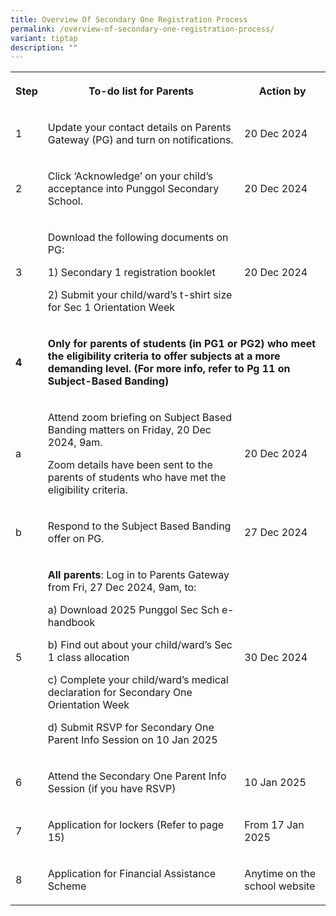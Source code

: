```yaml
---
title: Overview Of Secondary One Registration Process
permalink: /overview-of-secondary-one-registration-process/
variant: tiptap
description: ""
---
```

<table style="minWidth: 75px">
<colgroup>
<col>
<col>
<col>
</colgroup>
<tbody>
<tr>
<th rowspan="1" colspan="1">
<p>Step</p>
</th>
<th rowspan="1" colspan="1">
<p>To-do list for Parents</p>
</th>
<th rowspan="1" colspan="1">
<p>Action by</p>
</th>
</tr>
<tr>
<td rowspan="1" colspan="1">
<p>1</p>
</td>
<td rowspan="1" colspan="1">
<p>Update your contact details on Parents Gateway (PG) and turn on notifications.</p>
</td>
<td rowspan="1" colspan="1">
<p>20 Dec 2024</p>
</td>
</tr>
<tr>
<td rowspan="1" colspan="1">
<p>2</p>
</td>
<td rowspan="1" colspan="1">
<p>Click ‘Acknowledge’ on your child’s acceptance into Punggol Secondary
School.</p>
</td>
<td rowspan="1" colspan="1">
<p>20 Dec 2024</p>
</td>
</tr>
<tr>
<td rowspan="1" colspan="1">
<p>3</p>
</td>
<td rowspan="1" colspan="1">
<p>Download the following documents on PG:</p>
<p>1) Secondary 1 registration booklet</p>
<p>2) Submit your child/ward’s t-shirt size for Sec 1 Orientation Week</p>
</td>
<td rowspan="1" colspan="1">
<p>20 Dec 2024</p>
</td>
</tr>
<tr>
<td rowspan="1" colspan="1">
<p><strong>4</strong>
</p>
</td>
<td rowspan="1" colspan="2">
<p><strong>Only for parents of students (in PG1 or PG2) who meet the eligibility criteria to offer subjects at a more demanding level. (For more info, refer to Pg 11 on Subject-Based Banding)</strong>
</p>
</td>
</tr>
<tr>
<td rowspan="1" colspan="1">
<p>a</p>
</td>
<td rowspan="1" colspan="1">
<p>Attend zoom briefing on Subject Based Banding matters on Friday, 20 Dec
2024, 9am.</p>
<p>Zoom details have been sent to the parents of students who have met the
eligibility criteria.</p>
</td>
<td rowspan="1" colspan="1">
<p>20 Dec 2024</p>
</td>
</tr>
<tr>
<td rowspan="1" colspan="1">
<p>b</p>
</td>
<td rowspan="1" colspan="1">
<p>Respond to the Subject Based Banding offer on PG.</p>
</td>
<td rowspan="1" colspan="1">
<p>27 Dec 2024</p>
</td>
</tr>
<tr>
<td rowspan="1" colspan="1">
<p>5</p>
</td>
<td rowspan="1" colspan="1">
<p><strong>All parents</strong>: Log in to Parents Gateway from Fri, 27 Dec
2024, 9am, to:</p>
<p>a) Download 2025 Punggol Sec Sch e-handbook</p>
<p>b) Find out about your child/ward’s Sec 1 class allocation</p>
<p>c) Complete your child/ward’s medical declaration for Secondary One Orientation
Week</p>
<p>d) Submit RSVP for Secondary One Parent Info Session on 10 Jan 2025</p>
</td>
<td rowspan="1" colspan="1">
<p>30 Dec 2024</p>
</td>
</tr>
<tr>
<td rowspan="1" colspan="1">
<p>6</p>
</td>
<td rowspan="1" colspan="1">
<p>Attend the Secondary One Parent Info Session (if you have RSVP)</p>
</td>
<td rowspan="1" colspan="1">
<p>10 Jan 2025</p>
</td>
</tr>
<tr>
<td rowspan="1" colspan="1">
<p>7</p>
</td>
<td rowspan="1" colspan="1">
<p>Application for lockers (Refer to page 15)</p>
</td>
<td rowspan="1" colspan="1">
<p>From 17 Jan 2025</p>
</td>
</tr>
<tr>
<td rowspan="1" colspan="1">
<p>8</p>
</td>
<td rowspan="1" colspan="1">
<p>Application for Financial Assistance Scheme</p>
</td>
<td rowspan="1" colspan="1">
<p>Anytime on the school website</p>
</td>
</tr>
</tbody>
</table>
<p></p>
